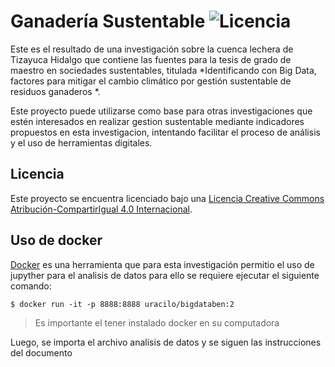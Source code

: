# Ganadería Sustentable ![Licencia](https://i.creativecommons.org/l/by-sa/4.0/88x31.png)

Este es el resultado de una investigación sobre la cuenca lechera de Tizayuca Hidalgo que contiene 
las fuentes para la tesis de grado de maestro en sociedades sustentables, titulada
*Identificando con Big Data, factores para mitigar el cambio climático por
gestión sustentable de residuos ganaderos *.


Este proyecto puede utilizarse como base para otras investigaciones que estén
interesados en realizar gestion sustentable mediante indicadores propuestos en esta investigacion, 
intentando facilitar el proceso de análisis  y el uso de herramientas digitales.

## Licencia

Este proyecto se encuentra licenciado bajo una [Licencia Creative Commons
Atribución-CompartirIgual 4.0 Internacional](http://creativecommons.org/licenses/by-sa/4.0/).

## Uso de docker

[Docker](http://docker.com) es una herramienta que para esta investigación permitio el uso de jupyther para el analisis de datos para ello se requiere ejecutar el siguiente comando: 


```console
$ docker run -it -p 8888:8888 uracilo/bigdataben:2
```

> Es importante el tener instalado docker en su computadora

Luego, se importa el archivo analisis de datos y se siguen las instrucciones del documento
